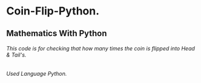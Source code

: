 # Coin-Flip-Python.
## Mathematics With Python 

###### This code is for checking that how many times the coin is flipped into Head & Tail's.
###### Used Language Python.
